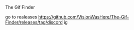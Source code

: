 The Gif Finder

go to realeases https://github.com/VisionWasHere/The-Gif-Finder/releases/tag/discord ig 
